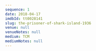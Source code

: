 ```yaml
---
sequence: 1
date: 2018-04-17
imdbId: tt0028141
slug: the-prisoner-of-shark-island-1936
venue: null
venueNotes: null
medium: TCM
mediumNotes: null
---
```


